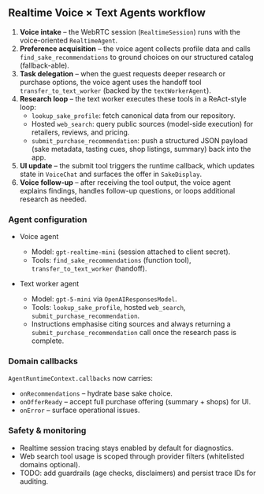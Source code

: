 ## Realtime Voice × Text Agents workflow

1. **Voice intake** – the WebRTC session (`RealtimeSession`) runs with the voice-oriented `RealtimeAgent`.  
2. **Preference acquisition** – the voice agent collects profile data and calls `find_sake_recommendations` to ground choices on our structured catalog (fallback-able).  
3. **Task delegation** – when the guest requests deeper research or purchase options, the voice agent uses the handoff tool `transfer_to_text_worker` (backed by the `textWorkerAgent`).  
4. **Research loop** – the text worker executes these tools in a ReAct-style loop:
   - `lookup_sake_profile`: fetch canonical data from our repository.  
   - Hosted `web_search`: query public sources (model-side execution) for retailers, reviews, and pricing.  
   - `submit_purchase_recommendation`: push a structured JSON payload (sake metadata, tasting cues, shop listings, summary) back into the app.  
5. **UI update** – the submit tool triggers the runtime callback, which updates state in `VoiceChat` and surfaces the offer in `SakeDisplay`.  
6. **Voice follow-up** – after receiving the tool output, the voice agent explains findings, handles follow-up questions, or loops additional research as needed.  

### Agent configuration

- Voice agent  
  - Model: `gpt-realtime-mini` (session attached to client secret).  
  - Tools: `find_sake_recommendations` (function tool), `transfer_to_text_worker` (handoff).  

- Text worker agent  
  - Model: `gpt-5-mini` via `OpenAIResponsesModel`.  
  - Tools: `lookup_sake_profile`, hosted `web_search`, `submit_purchase_recommendation`.  
  - Instructions emphasise citing sources and always returning a `submit_purchase_recommendation` call once the research pass is complete.  

### Domain callbacks

`AgentRuntimeContext.callbacks` now carries:

- `onRecommendations` – hydrate base sake choice.  
- `onOfferReady` – accept full purchase offering (summary + shops) for UI.  
- `onError` – surface operational issues.  

### Safety & monitoring

- Realtime session tracing stays enabled by default for diagnostics.  
- Web search tool usage is scoped through provider filters (whitelisted domains optional).  
- TODO: add guardrails (age checks, disclaimers) and persist trace IDs for auditing.  
